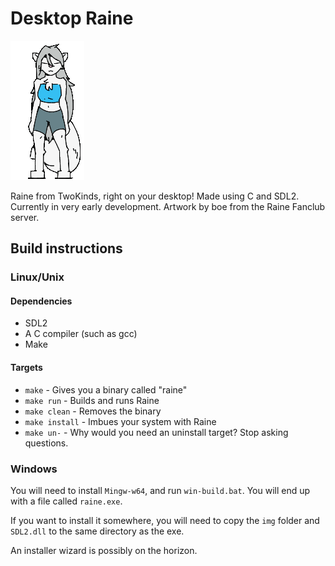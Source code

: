 # Desktop Raine

![Raine!](preview.gif)

Raine from TwoKinds, right on your desktop! Made using C and SDL2. Currently in very early development. Artwork by boe from the Raine Fanclub server.

## Build instructions

### Linux/Unix

#### Dependencies
* SDL2
* A C compiler (such as gcc)
* Make

#### Targets
* `make` - Gives you a binary called "raine"
* `make run` - Builds and runs Raine
* `make clean` - Removes the binary
* `make install` - Imbues your system with Raine
* `make un-` - Why would you need an uninstall target? Stop asking questions.

### Windows

You will need to install `Mingw-w64`, and run `win-build.bat`. You will end up with a file called `raine.exe`.

If you want to install it somewhere, you will need to copy the `img` folder and `SDL2.dll` to the same directory as the exe.

An installer wizard is possibly on the horizon.
